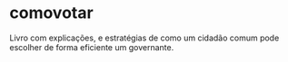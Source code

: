 comovotar
=========

Livro com explicações, e estratégias de como um cidadão comum pode escolher de forma eficiente um governante. 